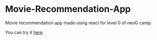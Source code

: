 # Movie-Recommendation-App
Movie recommendation app made using react for level 0 of neoG camp. 

You can try it [here](https://my-movie-recommendation.netlify.app/)
